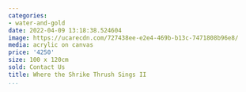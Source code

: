 ```yaml
---
categories:
- water-and-gold
date: 2022-04-09 13:18:38.524604
image: https://ucarecdn.com/727438ee-e2e4-469b-b13c-7471808b96e8/
media: acrylic on canvas
price: '4250'
size: 100 x 120cm
sold: Contact Us
title: Where the Shrike Thrush Sings II
...
```

